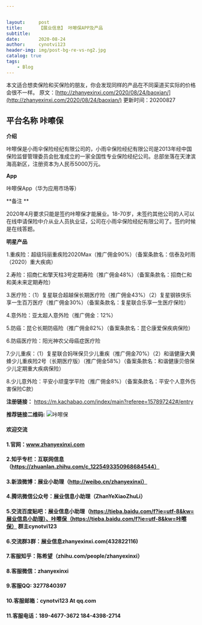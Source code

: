 ```yaml
---


layout:     post
title:      【展业信息】 咔嚓保APP及产品
subtitle:   
date:       2020-08-24
author:     cynotvi123
header-img: img/post-bg-re-vs-ng2.jpg
catalog: true
tags:
    - Blog
---
```





本文适合想卖保险和买保险的朋友，你会发现同样的产品在不同渠道买实际的价格会很不一样。
原文：[http://zhanyexinxi.com/2020/08/24/baoxian/](http://zhanyexinxi.com/2020/08/24/baoxian/)
更新时间：20200827




## 平台名称 咔嚓保


**介绍** 

咔嚓保是小雨伞保险经纪有限公司的，小雨伞保险经纪有限公司是2013年经中国保险监督管理委员会批准成立的一家全国性专业保险经纪公司。总部坐落在天津滨海高新区，注册资本为人民币5000万元。

**App**


咔嚓保App（华为应用市场等）


**备注 **

2020年4月要求只能是签约咔嚓保才能展业。18-70岁，未签约其他公司的人可以在线申请保险中介从业人员执业证，公司在小雨伞保险经纪有限公司了。签约时候是在线答题。


**明星产品**


1.重疾险：超级玛丽重疾险2020Max（推广佣金90%）（备案条款名：信泰及时雨（2020）重大疾病）


2.寿险：招商仁和擎天柱3号定期寿险（推广佣金48%）（备案条款名：招商仁和和美未来定期寿险）


3.医疗险：（1）复星联合超越保长期医疗险（推广佣金43%）（2）复星钢铁侠乐享一生百万医疗（推广佣金30%）（备案条款名：复星联合乐享一生医疗保险）


4.意外险：亚太超人意外险（推广佣金：12%）


5.防癌：昆仑长期防癌险（推广佣金82%）（备案条款名：昆仑康爱保疾病保险）


6.防癌医疗险：阳光神农父母癌症医疗险


7.少儿重疾：（1）复星联合妈咪保贝少儿重疾（推广佣金70%）（2）和谐健康大黄蜂少儿重疾险2号（长期医疗版）（推广佣金58%）（备案条款名：和谐健康贝倍保少儿定期重大疾病保险）


8.少儿意外险：平安小顽童学平险（推广佣金8%）（备案条款名：平安个人意外伤害保险C款）


**注册链接：**
https://m.kachabao.com/index/main?referee=157897242#/entry


**推荐链接二维码:**
![咔嚓保](http://zhanyexinxi.com/img/zhanye-baoxian/01kachabao-chenenxi.jpg)







#### 欢迎交流
#### 1.官网：www.zhanyexinxi.com


#### 2.知乎专栏：互联网信息（https://zhuanlan.zhihu.com/c_1225493350968684544）


#### 3.新浪微博：展业小助理（http://weibo.cn/zhanyexinxi）


#### 4.腾讯微信公众号：展业信息小助理（ZhanYeXiaoZhuLi）


#### 5.交流百度贴吧：展业信息小助理（https://tieba.baidu.com/f?ie=utf-8&kw=展业信息小助理）、咔嚓保（https://tieba.baidu.com/f?ie=utf-8&kw=咔嚓保） 群主cynotvi123 


#### 6.交流群3群：展业信息zhanyexinxi.com(432822116)


#### 7.客服知乎：陈希望（zhihu.com/people/zhanyexinxi）


#### 8.客服微信：zhanyexinxi

#### 9.客服QQ:    3277840397

#### 10.客服邮箱：cynotvi123 At qq.com


#### 11.客服电话：189-4677-3672 184-4398-2714



